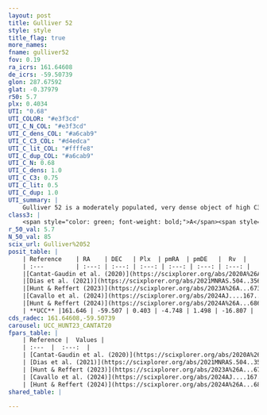 ```yaml
---
layout: post
title: Gulliver 52
style: style
title_flag: true
more_names: 
fname: gulliver52
fov: 0.19
ra_icrs: 161.64608
de_icrs: -59.50739
glon: 287.67592
glat: -0.37979
r50: 5.7
plx: 0.4034
UTI: "0.68"
UTI_COLOR: "#e3f3cd"
UTI_C_N_COL: "#e3f3cd"
UTI_C_dens_COL: "#a6cab9"
UTI_C_C3_COL: "#d4edca"
UTI_C_lit_COL: "#ffffe8"
UTI_C_dup_COL: "#a6cab9"
UTI_C_N: 0.68
UTI_C_dens: 1.0
UTI_C_C3: 0.75
UTI_C_lit: 0.5
UTI_C_dup: 1.0
UTI_summary: |
    Gulliver 52 is a moderately populated, very dense object of high C3 quality. It is moderately studied in the literature.
class3: |
    <span style="color: green; font-weight: bold;">A</span><span style="color: #FFC300; font-weight: bold;">B</span>
r_50_val: 5.7
N_50_val: 85
scix_url: Gulliver%2052
posit_table: |
    | Reference    | RA    | DEC   | Plx  | pmRA  | pmDE   |  Rv  |
    | :---         | :---: | :---: | :---: | :---: | :---: | :---: |
    |[Cantat-Gaudin et al. (2020)](https://scixplorer.org/abs/2020A%26A...640A...1C) | 161.669 | -59.508 | 0.396 | -4.755 | 1.47 | -- |
    |[Dias et al. (2021)](https://scixplorer.org/abs/2021MNRAS.504..356D) | 161.832 | -59.519 | 0.396 | -4.753 | 1.466 | -- |
    |[Hunt & Reffert (2023)](https://scixplorer.org/abs/2023A%26A...673A.114H) | 161.607 | -59.485 | 0.408 | -4.749 | 1.506 | -17.609 |
    |[Cavallo et al. (2024)](https://scixplorer.org/abs/2024AJ....167...12C) | 161.737 | -59.523 | 0.409 | -- | -- | -- |
    |[Hunt & Reffert (2024)](https://scixplorer.org/abs/2024A%26A...686A..42H) | 161.607 | -59.485 | 0.408 | -4.749 | 1.506 | -17.609 |
    | **UCC** |161.646 | -59.507 | 0.403 | -4.748 | 1.498 | -16.807 | 
cds_radec: 161.64608,-59.50739
carousel: UCC_HUNT23_CANTAT20
fpars_table: |
    | Reference |  Values |
    | :---  |  :---:  |
    | [Cantat-Gaudin et al. (2020)](https://scixplorer.org/abs/2020A%26A...640A...1C) | `AVNN=1.04, DMNN=11.97, AgeNN=8.68` |
    | [Dias et al. (2021)](https://scixplorer.org/abs/2021MNRAS.504..356D) | `Av=1.544, Dist=2087, logage=8.373, [Fe/H]=0.103` |
    | [Hunt & Reffert (2023)](https://scixplorer.org/abs/2023A%26A...673A.114H) | `AV50=1.381, diffAV50=0.914, MOD50=11.734, logAge50=8.011` |
    | [Cavallo et al. (2024)](https://scixplorer.org/abs/2024AJ....167...12C) | `AV50=1.37, dMod50=11.8, logAge50=8.53, [Fe/H]50=0.2` |
    | [Hunt & Reffert (2024)](https://scixplorer.org/abs/2024A%26A...686A..42H) | `MassJ=369.401` |
shared_table: |
    
---
```

